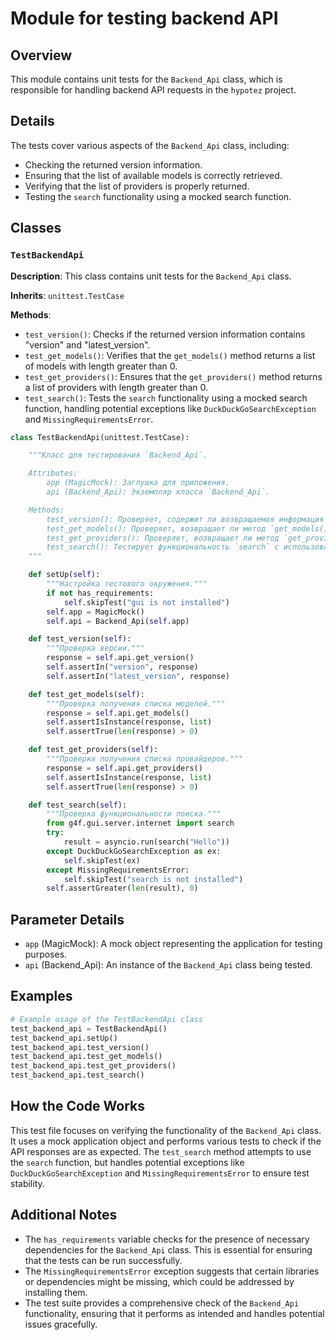 # Module for testing backend API

## Overview

This module contains unit tests for the `Backend_Api` class, which is responsible for handling backend API requests in the `hypotez` project.

## Details

The tests cover various aspects of the `Backend_Api` class, including:

- Checking the returned version information.
- Ensuring that the list of available models is correctly retrieved.
- Verifying that the list of providers is properly returned.
- Testing the `search` functionality using a mocked search function.

## Classes

### `TestBackendApi`

**Description**: This class contains unit tests for the `Backend_Api` class.

**Inherits**: `unittest.TestCase`

**Methods**:

- `test_version()`: Checks if the returned version information contains "version" and "latest_version".
- `test_get_models()`: Verifies that the `get_models()` method returns a list of models with length greater than 0.
- `test_get_providers()`: Ensures that the `get_providers()` method returns a list of providers with length greater than 0.
- `test_search()`: Tests the `search` functionality using a mocked search function, handling potential exceptions like `DuckDuckGoSearchException` and `MissingRequirementsError`.

```python
class TestBackendApi(unittest.TestCase):

    """Класс для тестирования `Backend_Api`.

    Attributes:
        app (MagicMock): Заглушка для приложения.
        api (Backend_Api): Экземпляр класса `Backend_Api`.

    Methods:
        test_version(): Проверяет, содержит ли возвращаемая информация о версии "version" и "latest_version".
        test_get_models(): Проверяет, возвращает ли метод `get_models()` список моделей с длиной больше 0.
        test_get_providers(): Проверяет, возвращает ли метод `get_providers()` список провайдеров с длиной больше 0.
        test_search(): Тестирует функциональность `search` с использованием заглушки для функции поиска, обрабатывая возможные исключения, такие как `DuckDuckGoSearchException` и `MissingRequirementsError`.
    """

    def setUp(self):
        """Настройка тестового окружения."""
        if not has_requirements:
            self.skipTest("gui is not installed")
        self.app = MagicMock()
        self.api = Backend_Api(self.app)

    def test_version(self):
        """Проверка версии."""
        response = self.api.get_version()
        self.assertIn("version", response)
        self.assertIn("latest_version", response)

    def test_get_models(self):
        """Проверка получения списка моделей."""
        response = self.api.get_models()
        self.assertIsInstance(response, list)
        self.assertTrue(len(response) > 0)

    def test_get_providers(self):
        """Проверка получения списка провайдеров."""
        response = self.api.get_providers()
        self.assertIsInstance(response, list)
        self.assertTrue(len(response) > 0)

    def test_search(self):
        """Проверка функциональности поиска."""
        from g4f.gui.server.internet import search
        try:
            result = asyncio.run(search("Hello"))
        except DuckDuckGoSearchException as ex:
            self.skipTest(ex)
        except MissingRequirementsError:
            self.skipTest("search is not installed")
        self.assertGreater(len(result), 0)
```

## Parameter Details

- `app` (MagicMock): A mock object representing the application for testing purposes.
- `api` (Backend_Api): An instance of the `Backend_Api` class being tested.

## Examples

```python
# Example usage of the TestBackendApi class
test_backend_api = TestBackendApi()
test_backend_api.setUp()
test_backend_api.test_version()
test_backend_api.test_get_models()
test_backend_api.test_get_providers()
test_backend_api.test_search()
```

## How the Code Works

This test file focuses on verifying the functionality of the `Backend_Api` class. It uses a mock application object and performs various tests to check if the API responses are as expected. The `test_search` method attempts to use the `search` function, but handles potential exceptions like `DuckDuckGoSearchException` and `MissingRequirementsError` to ensure test stability. 

## Additional Notes

- The `has_requirements` variable checks for the presence of necessary dependencies for the `Backend_Api` class. This is essential for ensuring that the tests can be run successfully. 
- The `MissingRequirementsError` exception suggests that certain libraries or dependencies might be missing, which could be addressed by installing them.
- The test suite provides a comprehensive check of the `Backend_Api` functionality, ensuring that it performs as intended and handles potential issues gracefully.